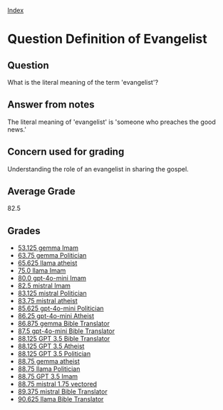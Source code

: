 
[Index](../../index.md)
# Question Definition of Evangelist
## Question
What is the literal meaning of the term 'evangelist'?

## Answer from notes
The literal meaning of 'evangelist' is 'someone who preaches the good news.'

## Concern used for grading
Understanding the role of an evangelist in sharing the gospel.

## Average Grade
82.5

## Grades
 * [53.125 gemma Imam](../answers/gemma_Imam/Definition_of_Evangelist.md)
 * [63.75 gemma Politician](../answers/gemma_Politician/Definition_of_Evangelist.md)
 * [65.625 llama atheist](../answers/llama_atheist/Definition_of_Evangelist.md)
 * [75.0 llama Imam](../answers/llama_Imam/Definition_of_Evangelist.md)
 * [80.0 gpt-4o-mini Imam](../answers/gpt-4o-mini_Imam/Definition_of_Evangelist.md)
 * [82.5 mistral Imam](../answers/mistral_Imam/Definition_of_Evangelist.md)
 * [83.125 mistral Politician](../answers/mistral_Politician/Definition_of_Evangelist.md)
 * [83.75 mistral atheist](../answers/mistral_atheist/Definition_of_Evangelist.md)
 * [85.625 gpt-4o-mini Politician](../answers/gpt-4o-mini_Politician/Definition_of_Evangelist.md)
 * [86.25 gpt-4o-mini Atheist](../answers/gpt-4o-mini_Atheist/Definition_of_Evangelist.md)
 * [86.875 gemma Bible Translator](../answers/gemma_Bible_Translator/Definition_of_Evangelist.md)
 * [87.5 gpt-4o-mini Bible Translator](../answers/gpt-4o-mini_Bible_Translator/Definition_of_Evangelist.md)
 * [88.125 GPT 3.5 Bible Translator](../answers/GPT_3.5_Bible_Translator/Definition_of_Evangelist.md)
 * [88.125 GPT 3.5 Atheist](../answers/GPT_3.5_Atheist/Definition_of_Evangelist.md)
 * [88.125 GPT 3.5 Politician](../answers/GPT_3.5_Politician/Definition_of_Evangelist.md)
 * [88.75 gemma atheist](../answers/gemma_atheist/Definition_of_Evangelist.md)
 * [88.75 llama Politician](../answers/llama_Politician/Definition_of_Evangelist.md)
 * [88.75 GPT 3.5 Imam](../answers/GPT_3.5_Imam/Definition_of_Evangelist.md)
 * [88.75 mistral 1.75 vectored](../answers/mistral_1.75_vectored/Definition_of_Evangelist.md)
 * [89.375 mistral Bible Translator](../answers/mistral_Bible_Translator/Definition_of_Evangelist.md)
 * [90.625 llama Bible Translator](../answers/llama_Bible_Translator/Definition_of_Evangelist.md)
